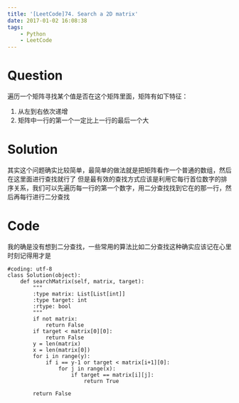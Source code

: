 ```yaml
---
title: '[LeetCode]74. Search a 2D matrix'
date: 2017-01-02 16:08:38
tags:
    - Python
    - LeetCode
---
```

# Question
遍历一个矩阵寻找某个值是否在这个矩阵里面，矩阵有如下特征：

1. 从左到右依次递增
2. 矩阵中一行的第一个一定比上一行的最后一个大

# Solution
其实这个问题确实比较简单，最简单的做法就是把矩阵看作一个普通的数组，然后在这里面进行查找就行了
但是最有效的查找方式应该是利用它每行首位数字的排序关系，我们可以先遍历每一行的第一个数字，用二分查找找到它在的那一行，然后再每行进行二分查找

# Code
我的确是没有想到二分查找，一些常用的算法比如二分查找这种确实应该记在心里时刻记得用才是
```
#coding: utf-8
class Solution(object):
    def searchMatrix(self, matrix, target):
        """
        :type matrix: List[List[int]]
        :type target: int
        :rtype: bool
        """
        if not matrix:
            return False
        if target < matrix[0][0]:
            return False
        y = len(matrix)
        x = len(matrix[0])
        for i in range(y):
            if i == y-1 or target < matrix[i+1][0]:
                for j in range(x):
                    if target == matrix[i][j]:
                        return True

        return False
```

